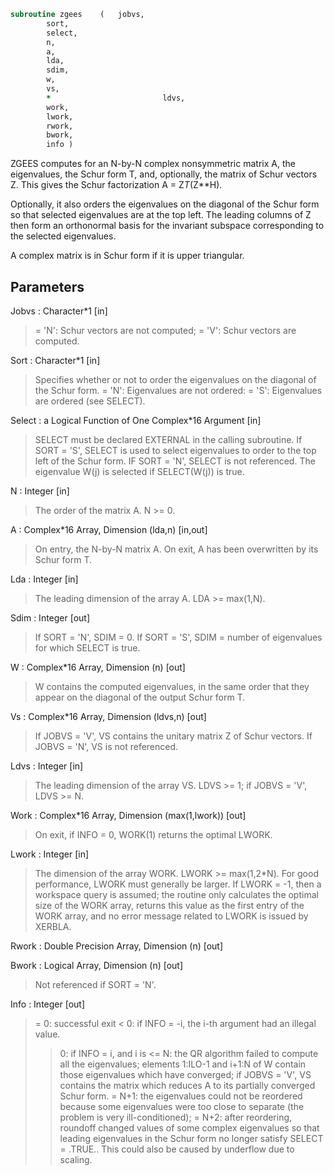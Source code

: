 ```fortran
subroutine zgees	(	jobvs,
		sort,
		select,
		n,
		a,
		lda,
		sdim,
		w,
		vs,
		*                         ldvs,
		work,
		lwork,
		rwork,
		bwork,
		info )
```

 ZGEES computes for an N-by-N complex nonsymmetric matrix A, the
 eigenvalues, the Schur form T, and, optionally, the matrix of Schur
 vectors Z.  This gives the Schur factorization A = Z*T*(Z**H).

 Optionally, it also orders the eigenvalues on the diagonal of the
 Schur form so that selected eigenvalues are at the top left.
 The leading columns of Z then form an orthonormal basis for the
 invariant subspace corresponding to the selected eigenvalues.

 A complex matrix is in Schur form if it is upper triangular.

## Parameters
Jobvs : Character*1 [in]
> = 'N': Schur vectors are not computed;
> = 'V': Schur vectors are computed.

Sort : Character*1 [in]
> Specifies whether or not to order the eigenvalues on the
> diagonal of the Schur form.
> = 'N': Eigenvalues are not ordered:
> = 'S': Eigenvalues are ordered (see SELECT).

Select : a Logical Function of One Complex*16 Argument [in]
> SELECT must be declared EXTERNAL in the calling subroutine.
> If SORT = 'S', SELECT is used to select eigenvalues to order
> to the top left of the Schur form.
> IF SORT = 'N', SELECT is not referenced.
> The eigenvalue W(j) is selected if SELECT(W(j)) is true.

N : Integer [in]
> The order of the matrix A. N >= 0.

A : Complex*16 Array, Dimension (lda,n) [in,out]
> On entry, the N-by-N matrix A.
> On exit, A has been overwritten by its Schur form T.

Lda : Integer [in]
> The leading dimension of the array A.  LDA >= max(1,N).

Sdim : Integer [out]
> If SORT = 'N', SDIM = 0.
> If SORT = 'S', SDIM = number of eigenvalues for which
> SELECT is true.

W : Complex*16 Array, Dimension (n) [out]
> W contains the computed eigenvalues, in the same order that
> they appear on the diagonal of the output Schur form T.

Vs : Complex*16 Array, Dimension (ldvs,n) [out]
> If JOBVS = 'V', VS contains the unitary matrix Z of Schur
> vectors.
> If JOBVS = 'N', VS is not referenced.

Ldvs : Integer [in]
> The leading dimension of the array VS.  LDVS >= 1; if
> JOBVS = 'V', LDVS >= N.

Work : Complex*16 Array, Dimension (max(1,lwork)) [out]
> On exit, if INFO = 0, WORK(1) returns the optimal LWORK.

Lwork : Integer [in]
> The dimension of the array WORK.  LWORK >= max(1,2*N).
> For good performance, LWORK must generally be larger.
> If LWORK = -1, then a workspace query is assumed; the routine
> only calculates the optimal size of the WORK array, returns
> this value as the first entry of the WORK array, and no error
> message related to LWORK is issued by XERBLA.

Rwork : Double Precision Array, Dimension (n) [out]

Bwork : Logical Array, Dimension (n) [out]
> Not referenced if SORT = 'N'.

Info : Integer [out]
> = 0: successful exit
> < 0: if INFO = -i, the i-th argument had an illegal value.
> > 0: if INFO = i, and i is
> <= N:  the QR algorithm failed to compute all the
> eigenvalues; elements 1:ILO-1 and i+1:N of W
> contain those eigenvalues which have converged;
> if JOBVS = 'V', VS contains the matrix which
> reduces A to its partially converged Schur form.
> = N+1: the eigenvalues could not be reordered because
> some eigenvalues were too close to separate (the
> problem is very ill-conditioned);
> = N+2: after reordering, roundoff changed values of
> some complex eigenvalues so that leading
> eigenvalues in the Schur form no longer satisfy
> SELECT = .TRUE..  This could also be caused by
> underflow due to scaling.

